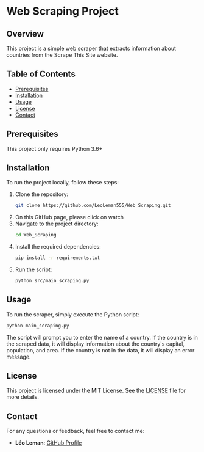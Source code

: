 # Web Scraping Project

## Overview

This project is a simple web scraper that extracts information about countries from the Scrape This Site website.

## Table of Contents

- [Prerequisites](#prerequisites)
- [Installation](#installation)
- [Usage](#usage)
- [License](#license)
- [Contact](#contact)

## Prerequisites

This project only requires Python 3.6+

## Installation

To run the project locally, follow these steps:

1. Clone the repository:
   ```bash
   git clone https://github.com/LeoLeman555/Web_Scraping.git
   ```
2. On this GitHub page, please click on watch
3. Navigate to the project directory:
   ```bash
   cd Web_Scraping
   ```
4. Install the required dependencies:
   ```bash
   pip install -r requirements.txt
   ```
5. Run the script:
   ```bash
   python src/main_scraping.py
   ```

## Usage

To run the scraper, simply execute the Python script:

```bash
python main_scraping.py
```

The script will prompt you to enter the name of a country. If the country is in the scraped data, it will display information about the country's capital, population, and area. If the country is not in the data, it will display an error message.

## License

This project is licensed under the MIT License. See the [LICENSE](LICENSE) file for more details.

## Contact

For any questions or feedback, feel free to contact me:

- **Léo Leman**: [GitHub Profile](https://github.com/LeoLeman555)
